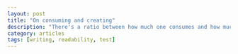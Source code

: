 ```yaml
---
layout: post
title: "On consuming and creating"
description: "There's a ratio between how much one consumes and how much one creates."
category: articles
tags: [writing, readability, test]
---
```


<!---
Assume your next hour is completely free and you've got no urgent tasks to take care of. 
How do you spend it? 
Do you pick up a book? 
Do you listen to a podcast? 
Do you browse the latest headlines? 
Or instead, do you learn to cook something for sharing it with loved ones? 
Do you start working on this project you've been postponing? 
Do you create or do you consume?

One end of this spectrum is unreachable: 
One cannot create without ever consuming. 
However on the other end, there are black holes: 
people who endlessly take in everything without returning, that is creating, anything. 
I'm a black hole. This is my attempt to change this.

It's about what and how much to take in versus how to procees and what to make of it. 
Regardless of how mindfully one chooses what to consume, the ratio stays the same as long as there's nothing actively created. 
The emphasis is on "actively". 
Obviously my consumption greatly influences me personally. 
By extension it then also somewhat affects the people close to me. 
One could argue that me influencing others this way is already creating something in someone.

However, this active way of consuming but passive way of "creating" seems unbalanced and feeds an increasing urge to create something as actively and as mindfully as I consume. 
This is it. 
This is my collection of thoughts.
-->
